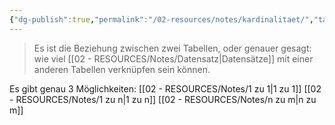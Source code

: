 ```yaml
---
{"dg-publish":true,"permalink":"/02-resources/notes/kardinalitaet/","tags":["ausbildung/gfn/ap1","ausbildung/gfn/ap2","informatik/datenbank"],"noteIcon":"","updated":"2025-09-27T01:32:43.887+02:00"}
---
```


> Es ist die Beziehung zwischen zwei Tabellen, oder genauer gesagt: wie viel [[02 - RESOURCES/Notes/Datensatz\|Datensätze]] mit einer anderen Tabellen verknüpfen sein können.

Es gibt genau 3 Möglichkeiten:
[[02 - RESOURCES/Notes/1 zu 1\|1 zu 1]]
[[02 - RESOURCES/Notes/1 zu n\|1 zu n]]
[[02 - RESOURCES/Notes/n zu m\|n zu m]]